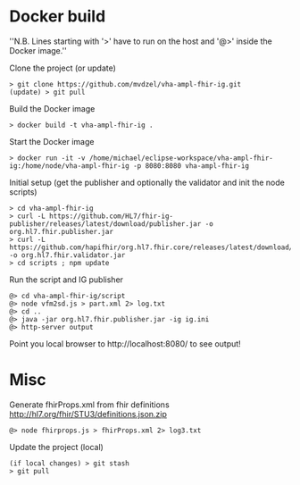 # Docker build

''N.B. Lines starting with '>' have to run on the host and '@>' inside the Docker image.''

Clone the project (or update)
```
> git clone https://github.com/mvdzel/vha-ampl-fhir-ig.git
(update) > git pull
```

Build the Docker image
```
> docker build -t vha-ampl-fhir-ig .
```

Start the Docker image
```
> docker run -it -v /home/michael/eclipse-workspace/vha-ampl-fhir-ig:/home/node/vha-ampl-fhir-ig -p 8080:8080 vha-ampl-fhir-ig
```

Initial setup (get the publisher and optionally the validator and init the node scripts)
```
> cd vha-ampl-fhir-ig
> curl -L https://github.com/HL7/fhir-ig-publisher/releases/latest/download/publisher.jar -o org.hl7.fhir.publisher.jar
> curl -L https://github.com/hapifhir/org.hl7.fhir.core/releases/latest/download/validator_cli.jar -o org.hl7.fhir.validator.jar
> cd scripts ; npm update
```

Run the script and IG publisher
```
@> cd vha-ampl-fhir-ig/script
@> node vfm2sd.js > part.xml 2> log.txt
@> cd ..
@> java -jar org.hl7.fhir.publisher.jar -ig ig.ini
@> http-server output
```
Point you local browser to http://localhost:8080/ to see output!

# Misc

Generate fhirProps.xml from fhir definitions http://hl7.org/fhir/STU3/definitions.json.zip
```
@> node fhirprops.js > fhirProps.xml 2> log3.txt
```

Update the project (local)
```
(if local changes) > git stash
> git pull
```